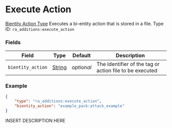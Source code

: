 # Execute Action
[Bientity Action Type](../bientity_action_types.md)
Executes a bi-entity action that is stored in a file.
Type ID: `ra_additions:execute_action`
### Fields
Field | Type | Default | Description
------|------|---------|-------------
`bientity_action` | [String](../data_types/string.md) | _optional_ | The Identifier of the tag or action file to be executed

### Example
```json
{
    "type": "ra_additions:execute_action",
    "bientity_action": "example_pack:attack_example"
}```
INSERT DESCRIPTION HERE
